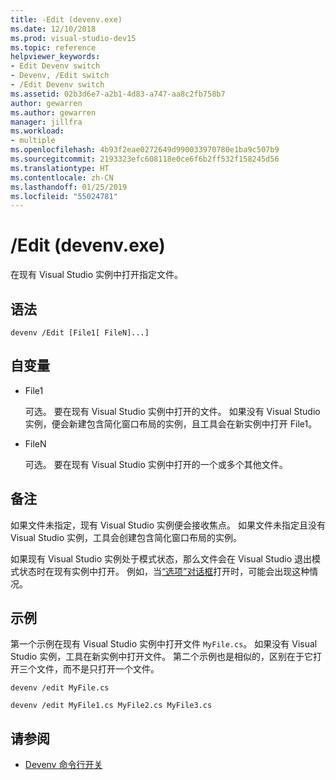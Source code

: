 ```yaml
---
title: -Edit (devenv.exe)
ms.date: 12/10/2018
ms.prod: visual-studio-dev15
ms.topic: reference
helpviewer_keywords:
- Edit Devenv switch
- Devenv, /Edit switch
- /Edit Devenv switch
ms.assetid: 02b3d6e7-a2b1-4d83-a747-aa8c2fb758b7
author: gewarren
ms.author: gewarren
manager: jillfra
ms.workload:
- multiple
ms.openlocfilehash: 4b93f2eae0272649d990033970780e1ba9c507b9
ms.sourcegitcommit: 2193323efc608118e0ce6f6b2ff532f158245d56
ms.translationtype: HT
ms.contentlocale: zh-CN
ms.lasthandoff: 01/25/2019
ms.locfileid: "55024781"
---
```

# <a name="edit-devenvexe"></a>/Edit (devenv.exe)

在现有 Visual Studio 实例中打开指定文件。

## <a name="syntax"></a>语法

```shell
devenv /Edit [File1[ FileN]...]
```

## <a name="arguments"></a>自变量

- File1

  可选。 要在现有 Visual Studio 实例中打开的文件。 如果没有 Visual Studio 实例，便会新建包含简化窗口布局的实例，且工具会在新实例中打开 File1。

- FileN

  可选。 要在现有 Visual Studio 实例中打开的一个或多个其他文件。

## <a name="remarks"></a>备注

如果文件未指定，现有 Visual Studio 实例便会接收焦点。 如果文件未指定且没有 Visual Studio 实例，工具会创建包含简化窗口布局的实例。

如果现有 Visual Studio 实例处于模式状态，那么文件会在 Visual Studio 退出模式状态时在现有实例中打开。 例如，当[“选项”对话框](../../ide/reference/options-dialog-box-visual-studio.md)打开时，可能会出现这种情况。

## <a name="example"></a>示例

第一个示例在现有 Visual Studio 实例中打开文件 `MyFile.cs`。 如果没有 Visual Studio 实例，工具在新实例中打开文件。 第二个示例也是相似的，区别在于它打开三个文件，而不是只打开一个文件。

```shell
devenv /edit MyFile.cs

devenv /edit MyFile1.cs MyFile2.cs MyFile3.cs
```

## <a name="see-also"></a>请参阅

- [Devenv 命令行开关](../../ide/reference/devenv-command-line-switches.md)